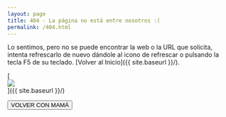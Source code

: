 ```yaml
---
layout: page
title: 404 - La página no está entre nosotros :(
permalink: /404.html
---
```


Lo sentimos, pero no se puede encontrar la web o la URL que solicita, intenta refrescarlo de nuevo dándole al icono de refrescar o pulsando la tecla F5 de su teclado. [Volver al Inicio]({{ site.baseurl }}/).


<style>
img {
  display: block;
  margin-left: auto;
  margin-right: auto;
}
</style>
[<img src="{{ site.baseurl }}/images/404.png"/>]({{ site.baseurl }}/)

<form>
  <input type="button" value="VOLVER CON MAMÁ" onclick="history.back()">
</form>
